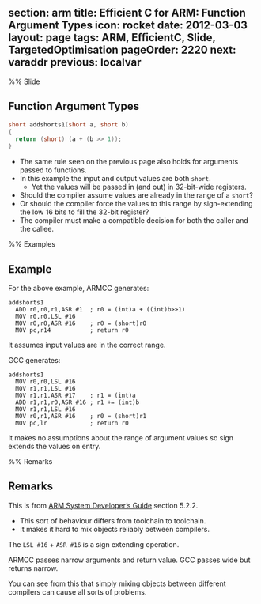 section: arm
title: Efficient C for ARM: Function Argument Types
icon: rocket
date: 2012-03-03
layout: page
tags: ARM, EfficientC, Slide, TargetedOptimisation
pageOrder: 2220
next: varaddr
previous: localvar
----

%% Slide

## Function Argument Types

``` c
short addshorts1(short a, short b)
{
  return (short) (a + (b >> 1));
}
```

* The same rule seen on the previous page also holds for arguments passed to functions.
* In this example the input and output values are both `short`.
  * Yet the values will be passed in (and out) in 32-bit-wide registers.
* Should the compiler assume values are already in the range of a `short`?
* Or should the compiler force the values to this range by sign-extending the low 16 bits to fill the 32-bit register?
* The compiler must make a compatible decision for both the caller and the callee.

%% Examples

## Example

For the above example, ARMCC generates:

``` arm
addshorts1
  ADD r0,r0,r1,ASR #1  ; r0 = (int)a + ((int)b>>1)
  MOV r0,r0,LSL #16
  MOV r0,r0,ASR #16    ; r0 = (short)r0
  MOV pc,r14           ; return r0
```

It assumes input values are in the correct range.

GCC generates:

``` arm
addshorts1
  MOV r0,r0,LSL #16
  MOV r1,r1,LSL #16
  MOV r1,r1,ASR #17    ; r1 = (int)a
  ADD r1,r1,r0,ASR #16 ; r1 += (int)b
  MOV r1,r1,LSL #16
  MOV r0,r1,ASR #16    ; r0 = (short)r1
  MOV pc,lr            ; return r0
```

It makes no assumptions about the range of argument values so sign extends the values on entry.

%% Remarks

## Remarks

This is from [ARM System Developer’s Guide](http://www.davespace.co.uk/arm/efficient-c-for-arm/references.html#asdg) section 5.2.2.

* This sort of behaviour differs from toolchain to toolchain.
* It makes it hard to mix objects reliably between compilers.

The `LSL #16` + `ASR #16` is a sign extending operation.

ARMCC passes narrow arguments and return value. GCC passes wide but returns narrow.

You can see from this that simply mixing objects between different compilers can cause all sorts of problems.
